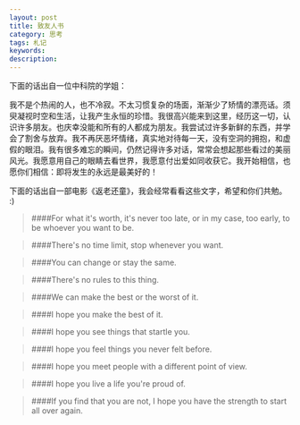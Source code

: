 ```yaml
---
layout: post
title: 致友人书
category: 思考
tags: 札记
keywords: 
description: 
---
```


下面的话出自一位中科院的学姐：

我不是个热闹的人，也不冷寂。不太习惯复杂的场面，渐渐少了矫情的漂亮话。须臾凝视时空和生活，让我产生永恒的珍惜。我很高兴能来到这里，经历这一切，认识许多朋友。也庆幸没能和所有的人都成为朋友。我尝试过许多新鲜的东西，并学会了割舍与放弃。我不再厌恶坏情绪，真实地对待每一天，没有空洞的拥抱，和虚假的眼泪。我有很多难忘的瞬间，仍然记得许多对话，常常会想起那些看过的美丽风光。我愿意用自己的眼睛去看世界，我愿意付出爱如同收获它。我开始相信，也愿你们相信：即将发生的永远是最美好的！
    

	
下面的话出自一部电影《返老还童》，我会经常看看这些文字，希望和你们共勉。 :)

>####For what it's worth, it's never too late, or in my case, too early, to be whoever you want to be.


>####There's no time limit, stop whenever you want.


>####You can change or stay the same.


>####There's no rules to this thing.


>####We can make the best or the worst of it.


>####I hope you make the best of it.


>####I hope you see things that startle you.


>####I hope you feel things you never felt before.


>####I hope you meet people with a different point of view.


>####I hope you live a life you're proud of.


>####If you find that you are not, I hope you have the strength to start all over again.
 
